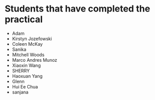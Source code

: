 # Students that have completed the practical

- Adam
- Kirstyn Jozefowski
- Coleen McKay
- Sanika
- Mitchell Woods
- Marco Andres Munoz
- Xiaoxin Wang
- SHERRY
- Haoxuan Yang
- Glenn
- Hui Ee Chua
- sanjana
